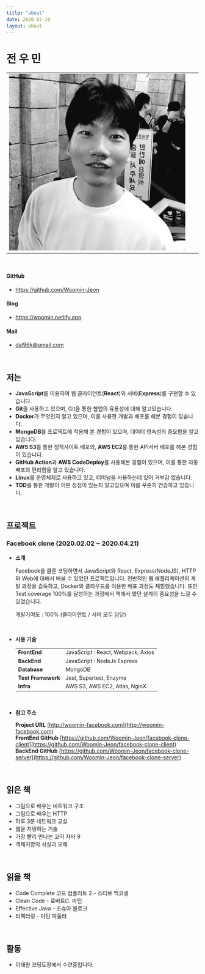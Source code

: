 ```yaml
---
title: "about"
date: 2020-02-10
layout: about
---
```


# 전 우 민

|                                   |  |  |
|-----------------------------------|--|--|
| <img src="../assets/profile.jpg"> |  |  |

<br>

#### GitHub

- <https://github.com/Woomin-Jeon>

#### Blog

- <https://woomin.netlify.app>

#### Mail

- <dal96k@gmail.com>

<br>

## 저는

- **JavaScript**를 이용하여 웹 클라이언트(**React**)와 서버(**Express**)를 구현할 수 있습니다.
- **Git**을 사용하고 있으며, Git을 통한 협업의 유용성에 대해 알고있습니다.
- **Docker**가 무엇인지 알고 있으며, 이를 사용한 개발과 배포를 해본 경험이 있습니다.
- **MongoDB**를 프로젝트에 적용해 본 경험이 있으며, 데이터 영속성의 중요함을 알고있습니다.
- **AWS S3**를 통한 정적사이트 배포와, **AWS EC2**를 통한 API서버 배포를 해본 경험이 있습니다.
- **GitHub Action**과 **AWS CodeDeploy**를 사용해본 경험이 있으며, 이를 통한 자동배포의 편리함을 알고 있습니다.
- **Linux**를 운영체제로 사용하고 있고, 터미널을 사용하는데 있어 거부감 없습니다.
- **TDD**를 통한 개발이 어떤 장점이 있는지 알고있으며 이를 꾸준히 연습하고 있습니다.

<br>

## 프로젝트

### Facebook clone (2020.02.02 ~ 2020.04.21)

- **소개**

  Facebook을 클론 코딩하면서 JavaScript와 React, Express(NodeJS), HTTP와 Web에 대해서 배울 수 있었던 프로젝트입니다. 전반적인 웹 애플리케이션의 개발 과정을 습득하고, Docker와 클라우드를 이용한 배포 과정도 체험했습니다. 또한 Test coverage 100%를 달성하는 과정에서 책에서 봤던 설계의 중요성을 느낄 수 있었습니다.

  개발기여도 : 100% (클라이언트 / 서버 모두 담당)

<br>

- **사용 기술**

  |                     |                                    |
  |---------------------|------------------------------------|
  | **FrontEnd**        | JavaScript : React, Webpack, Axios |
  | **BackEnd**         | JavaScript : NodeJs Express        |
  | **Database**        | MongoDB                            |
  | **Test Framework**  | Jest, Supertest, Enzyme            |
  | **Infra**           | AWS S3, AWS EC2, Atlas, NginX      |

<br>

- **참고 주소**

  **Project URL** [http://woomin-facebook.com](http://woomin-facebook.com)  
  **FrontEnd GitHub** [https://github.com/Woomin-Jeon/facebook-clone-client](https://github.com/Woomin-Jeon/facebook-clone-client)  
  **BackEnd GitHub** [https://github.com/Woomin-Jeon/facebook-clone-server](https://github.com/Woomin-Jeon/facebook-clone-server)  

<br>

## 읽은 책

- 그림으로 배우는 네트워크 구조
- 그림으로 배우는 HTTP
- 하루 3분 네트워크 교실
- 웹을 지탱하는 기술
- 가장 빨리 만나는 코어 자바 9
- 객체지향의 사실과 오해

<br>

## 읽을 책

- Code Complete 코드 컴플리트 2 - 스티브 맥코넬
- Clean Code - 로버트C. 마틴
- Effective Java - 조슈아 블로크
- 리펙터링 - 마틴 파울러

<br>

## 활동

- 이태원 코딩도장에서 수련중입니다.
